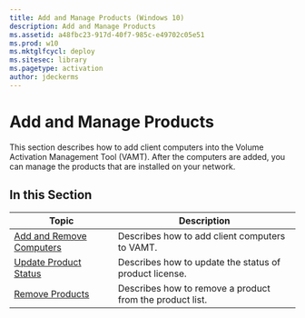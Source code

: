 ```yaml
---
title: Add and Manage Products (Windows 10)
description: Add and Manage Products
ms.assetid: a48fbc23-917d-40f7-985c-e49702c05e51
ms.prod: w10
ms.mktglfcycl: deploy
ms.sitesec: library
ms.pagetype: activation
author: jdeckerms
---
```


# Add and Manage Products

This section describes how to add client computers into the Volume Activation Management Tool (VAMT). After the computers are added, you can manage the products that are installed on your network.

## In this Section

|Topic |Description |
|------|------------|
|[Add and Remove Computers](add-remove-computers-vamt.md) |Describes how to add client computers to VAMT. |
|[Update Product Status](update-product-status-vamt.md) |Describes how to update the status of product license. |
|[Remove Products](remove-products-vamt.md) |Describes how to remove a product from the product list. |
 
 
 
